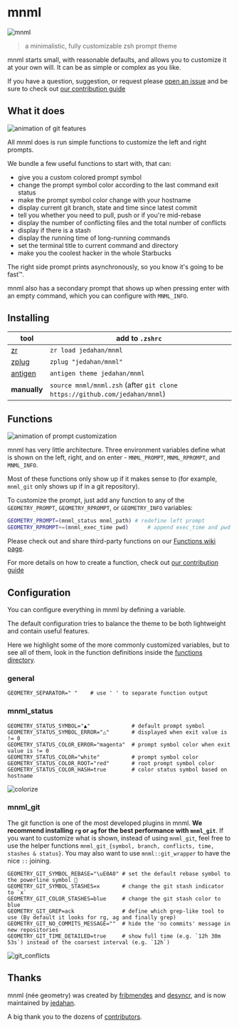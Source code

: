 # mnml

![mnml](images/branding/thumbnail-solo.png)

> a minimalistic, fully customizable zsh prompt theme

mnml starts small, with reasonable defaults, and allows you to customize it at your own will.
It can be as simple or complex as you like.

If you have a question, suggestion, or request please [open an issue][] and be sure to check out [our contribution guide][]

## What it does

![animation of git features](./images/screencasts/git.svg)

All mnml does is run simple functions to customize the left and right prompts.

We bundle a few useful functions to start with, that can:

- give you a custom colored prompt symbol
- change the prompt symbol color according to the last command exit status
- make the prompt symbol color change with your hostname
- display current git branch, state and time since latest commit
- tell you whether you need to pull, push or if you're mid-rebase
- display the number of conflicting files and the total number of conflicts
- display if there is a stash
- display the running time of long-running commands
- set the terminal title to current command and directory
- make you the coolest hacker in the whole Starbucks

The right side prompt prints asynchronously, so you know it's going to be fast™.

mnml also has a secondary prompt that shows up when pressing enter with an empty command, which you can configure with `MNML_INFO`.

## Installing

tool          | add to `.zshrc`
--------------|--------------------------------------
[zr][]        | `zr load jedahan/mnml`
[zplug][]     | `zplug "jedahan/mnml"`
[antigen][]   | `antigen theme jedahan/mnml`
**manually**  | `source mnml/mnml.zsh` (after `git clone https://github.com/jedahan/mnml`)

## Functions

![animation of prompt customization](./images/screencasts/functions.svg)

mnml has very little architecture. Three environment variables define what is shown on the left, right, and on enter - `MNML_PROMPT`, `MNML_RPROMPT`, and `MNML_INFO`.

Most of these functions only show up if it makes sense to (for example, `mnml_git` only shows up if in a git repository).

To customize the prompt, just add any function to any of the `GEOMETRY_PROMPT`, `GEOMETRY_RPROMPT`, or `GEOMETRY_INFO` variables:

```sh
GEOMETRY_PROMPT=(mnml_status mnml_path) # redefine left prompt
GEOMETRY_RPROMPT+=(mnml_exec_time pwd)      # append exec_time and pwd right prompt
```

Please check out and share third-party functions on our [Functions wiki page](https://github.com/mnml-zsh/mnml/wiki/Functions).

For more details on how to create a function, check out [our contribution guide][]

## Configuration

You can configure everything in mnml by defining a variable.

The default configuration tries to balance the theme to be both lightweight and contain useful features.

Here we highlight some of the more commonly customized variables, but to see all of them, look in the function definitions inside the [functions directory](/function).

### general

```shell
GEOMETRY_SEPARATOR=" "    # use ' ' to separate function output
```

### mnml_status

```shell
GEOMETRY_STATUS_SYMBOL="▲"             # default prompt symbol
GEOMETRY_STATUS_SYMBOL_ERROR="△"       # displayed when exit value is != 0
GEOMETRY_STATUS_COLOR_ERROR="magenta"  # prompt symbol color when exit value is != 0
GEOMETRY_STATUS_COLOR="white"          # prompt symbol color
GEOMETRY_STATUS_COLOR_ROOT="red"       # root prompt symbol color
GEOMETRY_STATUS_COLOR_HASH=true        # color status symbol based on hostname
```

![colorize](/images/screenshots/colorize.png)

### mnml_git

The git function is one of the most developed plugins in mnml.
**We recommend installing `rg` or `ag` for the best performance with `mnml_git`**.
If you want to customize what is shown, instead of using `mnml_git`, feel free to use the helper functions `mnml_git_{symbol, branch, conflicts, time, stashes & status}`. You may also want to use `mnml::git_wrapper` to have the nice `::` joining.

```shell
GEOMETRY_GIT_SYMBOL_REBASE="\uE0A0" # set the default rebase symbol to the powerline symbol 
GEOMETRY_GIT_SYMBOL_STASHES=x       # change the git stash indicator to `x`
GEOMETRY_GIT_COLOR_STASHES=blue     # change the git stash color to blue
GEOMETRY_GIT_GREP=ack               # define which grep-like tool to use (By default it looks for rg, ag and finally grep)
GEOMETRY_GIT_NO_COMMITS_MESSAGE=""  # hide the 'no commits' message in new repositories
GEOMETRY_GIT_TIME_DETAILED=true     # show full time (e.g. `12h 30m 53s`) instead of the coarsest interval (e.g. `12h`)
```

![git_conflicts](/images/screenshots/git_conflicts.png)

## Thanks

mnml (née geometry) was created by [fribmendes][] and [desyncr][], and is now maintained by [jedahan][].

A big thank you to the dozens of [contributors][].

[open an issue]: https://github.com/jedahan/mnml/issues/new
[zr]: https://github.com/jedahan/zr
[zplug]: https://github.com/zplug/zplug
[antigen]: https://github.com/zsh-users/antigen
[our contribution guide]: contributing.md
[fribmendes]: https://github.com/fribmendes
[desyncr]: https://github.com/desyncr
[jedahan]: https://github.com/jedahan
[contributors]: https://github.com/jedahan/mnml/graphs/contributors
